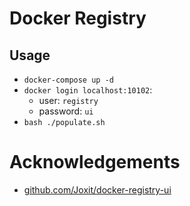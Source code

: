 # Docker Registry

## Usage

- `docker-compose up -d`
- `docker login localhost:10102`:
  - user: `registry`
  - password: `ui`
- `bash ./populate.sh`

# Acknowledgements

- [github.com/Joxit/docker-registry-ui](https://github.com/Joxit/docker-registry-ui)
